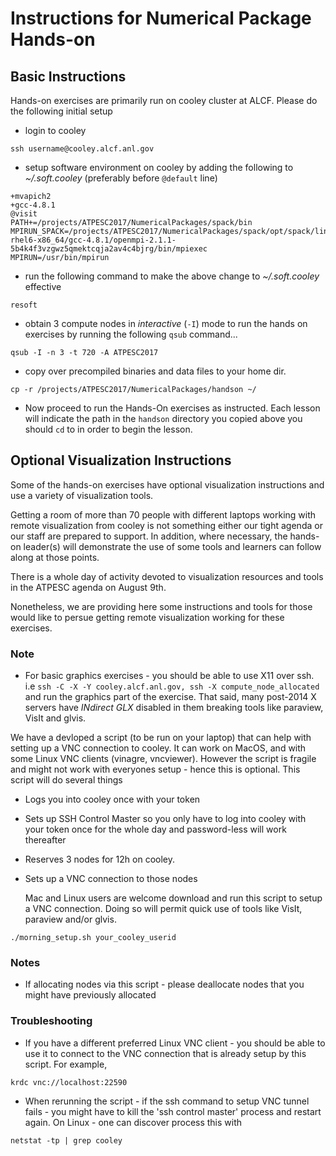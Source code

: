 
# Instructions for Numerical Package Hands-on

## Basic Instructions

Hands-on exercises are primarily run on cooley cluster at ALCF. Please do the following initial setup

 - login to cooley
```
ssh username@cooley.alcf.anl.gov
```
 - setup software environment on cooley by adding the following to  _~/.soft.cooley_ (preferably before `@default` line)
```
+mvapich2
+gcc-4.8.1
@visit
PATH+=/projects/ATPESC2017/NumericalPackages/spack/bin
MPIRUN_SPACK=/projects/ATPESC2017/NumericalPackages/spack/opt/spack/linux-rhel6-x86_64/gcc-4.8.1/openmpi-2.1.1-5b4k4f3vzgwz5qmektcqja2av4c4bjrg/bin/mpiexec
MPIRUN=/usr/bin/mpirun
```
  - run the following command to make the above change to _~/.soft.cooley_ effective
```
resoft
```
  - obtain 3 compute nodes in _interactive_ (`-I`) mode to run the hands on exercises by running the following `qsub` command...
```
qsub -I -n 3 -t 720 -A ATPESC2017
```
   - copy over precompiled binaries and data files to your home dir.
```
cp -r /projects/ATPESC2017/NumericalPackages/handson ~/
```
   - Now proceed to run the Hands-On exercises as instructed. Each lesson will
     indicate the path in the `handson` directory you copied above you should
     `cd` to in order to begin the lesson.

## Optional Visualization Instructions

Some of the hands-on exercises have optional visualization instructions
and use a variety of visualization tools.

Getting a room of more than 70 people with different laptops working with
remote visualization from cooley is not something either our tight agenda or
our staff are prepared to support. In addition, where necessary, the hands-on
leader(s) will demonstrate the use of some tools and learners can follow 
along at those points.

There is a whole day of activity devoted to visualization resources and
tools in the ATPESC agenda on August 9th.

Nonetheless, we are providing here some instructions and tools for those
would like to persue getting remote visualization working for these
exercises.

### Note
  - For basic graphics exercises - you should be able to use X11 over ssh.
    i.e `ssh -C -X -Y cooley.alcf.anl.gov, ssh -X compute_node_allocated`
    and run the graphics part of the exercise. That said, many post-2014
    X servers have _INdirect GLX_ disabled in them breaking tools like
    paraview, VisIt and glvis.

We have a devloped a script (to be run on your laptop) that can help with setting up a VNC connection to cooley. It can work on MacOS, and with some Linux VNC clients (vinagre, vncviewer). However the script is fragile and might not work with everyones setup - hence this is optional. This script will do several things

 - Logs you into cooley once with your token
 - Sets up SSH Control Master so you only have to log into cooley with your token once for the whole day and password-less will work thereafter
 - Reserves 3 nodes for 12h on cooley.
 - Sets up a VNC connection to those nodes

   Mac and Linux users are welcome download and run this script to
   setup a VNC connection. Doing so will permit quick use of tools
   like VisIt, paraview and/or glvis. 

```
./morning_setup.sh your_cooley_userid
```

### Notes
  - If allocating nodes via this script - please deallocate nodes that you might have previously allocated

### Troubleshooting
  - If you have a different preferred Linux VNC client - you should be able to use it to connect to the VNC connection that is already setup by this script. For example,
```
krdc vnc://localhost:22590
```
  - When rerunning the script - if the ssh command to setup VNC tunnel fails - you might have to kill the 'ssh control master' process and restart again. On Linux - one can discover process this with
```
netstat -tp | grep cooley
```

